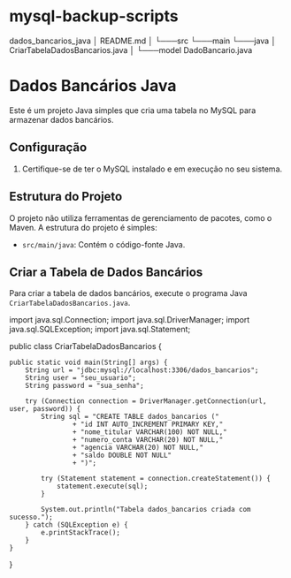 # mysql-backup-scripts
dados_bancarios_java
│   README.md
│
└───src
    └───main
        └───java
            │   CriarTabelaDadosBancarios.java
            │
            └───model
                    DadoBancario.java
# Dados Bancários Java

Este é um projeto Java simples que cria uma tabela no MySQL para armazenar dados bancários.

## Configuração

1. Certifique-se de ter o MySQL instalado e em execução no seu sistema.

## Estrutura do Projeto

O projeto não utiliza ferramentas de gerenciamento de pacotes, como o Maven. A estrutura do projeto é simples:

- `src/main/java`: Contém o código-fonte Java.

## Criar a Tabela de Dados Bancários

Para criar a tabela de dados bancários, execute o programa Java `CriarTabelaDadosBancarios.java`.

import java.sql.Connection;
import java.sql.DriverManager;
import java.sql.SQLException;
import java.sql.Statement;

public class CriarTabelaDadosBancarios {

    public static void main(String[] args) {
        String url = "jdbc:mysql://localhost:3306/dados_bancarios";
        String user = "seu_usuario";
        String password = "sua_senha";

        try (Connection connection = DriverManager.getConnection(url, user, password)) {
            String sql = "CREATE TABLE dados_bancarios ("
                    + "id INT AUTO_INCREMENT PRIMARY KEY,"
                    + "nome_titular VARCHAR(100) NOT NULL,"
                    + "numero_conta VARCHAR(20) NOT NULL,"
                    + "agencia VARCHAR(20) NOT NULL,"
                    + "saldo DOUBLE NOT NULL"
                    + ")";

            try (Statement statement = connection.createStatement()) {
                statement.execute(sql);
            }

            System.out.println("Tabela dados_bancarios criada com sucesso.");
        } catch (SQLException e) {
            e.printStackTrace();
        }
    }
}
